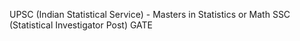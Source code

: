 UPSC (Indian Statistical Service) - Masters in Statistics or Math
SSC (Statistical Investigator Post)
GATE


